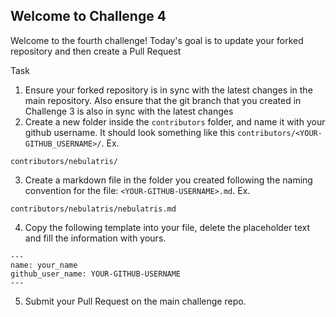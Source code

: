 ## Welcome to Challenge 4

Welcome to the fourth challenge! 
Today's goal is to update your forked repository and then create a Pull Request

Task
1. Ensure your forked repository is in sync with the latest changes in the main repository. Also ensure that the git branch that you created in Challenge 3 is also in sync with the latest changes
2. Create a new folder inside the `contributors` folder, and name it with your github username. It should look something like this `contributors/<YOUR-GITHUB_USERNAME>/`. Ex.

```
contributors/nebulatris/
```

3. Create a markdown file in the folder you created following the naming convention for the file: `<YOUR-GITHUB-USERNAME>.md`. Ex.

```
contributors/nebulatris/nebulatris.md
```

4. Copy the following template into your file, delete the placeholder text and fill the information with yours.

```
---
name: your_name
github_user_name: YOUR-GITHUB-USERNAME
---
```
5. Submit your Pull Request on the main challenge repo.
